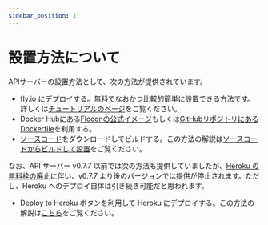 ```yaml
---
sidebar_position: 1
---
```


# 設置方法について

APIサーバーの設置方法として、次の方法が提供されています。

-   fly.io にデプロイする。無料でなおかつ比較的簡単に設置できる方法です。詳しくは[チュートリアルのページ](/docs/server/tutorial/api_server)をご覧ください。
-   Docker Hubにある[Floconの公式イメージ](https://hub.docker.com/repository/docker/kizahasi/flocon-api)もしくは[GitHubリポジトリにあるDockerfile](https://github.com/flocon-trpg/servers/tree/main/docker)を利用する。
-   [ソースコード](https://github.com/flocon-trpg/servers)をダウンロードしてビルドする。この方法の解説は[ソースコードからビルドして設置](./deploy/general.md)をご覧ください。

なお、API サーバー v0.7.7 以前では次の方法も提供していましたが、[Heroku の無料枠の廃止](https://blog.heroku.com/next-chapter)に伴い、v0.7.7 より後のバージョンでは提供が停止されます。ただし、Heroku へのデプロイ自体は引き続き可能だと思われます。

-   Deploy to Heroku ボタンを利用して Heroku にデプロイする。この方法の解説は[こちら](/docs/server/tutorial/outdated/heroku)をご覧ください。
